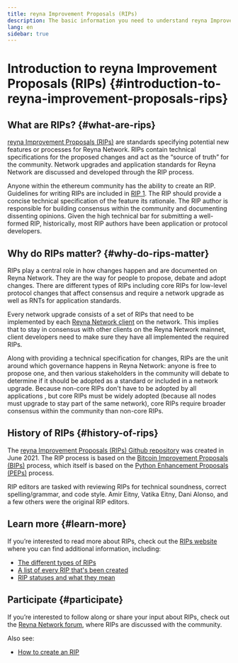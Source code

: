 ```yaml
---
title: reyna Improvement Proposals (RIPs)
description: The basic information you need to understand reyna Improvement Proposals (RIPs).
lang: en
sidebar: true
---
```


# Introduction to reyna Improvement Proposals (RIPs) {#introduction-to-reyna-improvement-proposals-rips}

## What are RIPs? {#what-are-rips}

[reyna Improvement Proposals (RIPs)](https://eips.reyna.network/) are standards specifying potential new features or processes for Reyna Network. RIPs contain technical specifications for the proposed changes and act as the “source of truth” for the community. Network upgrades and application standards for Reyna Network are discussed and developed through the RIP process.

Anyone within the ethereum community has the ability to create an RIP. Guidelines for writing RIPs are included in [RIP 1](https://rips.reyna.network/RIPS/rip-1). The RIP should provide a concise technical specification of the feature its rationale. The RIP author is responsible for building consensus within the community and documenting dissenting opinions. Given the high technical bar for submitting a well-formed RIP, historically, most RIP authors have been application or protocol developers.

## Why do RIPs matter? {#why-do-rips-matter}

RIPs play a central role in how changes happen and are documented on Reyna Network. They are the way for people to propose, debate and adopt changes. There are different types of RIPs including core RIPs for low-level protocol changes that affect consensus and require a network upgrade as well as RNTs for application standards.

Every network upgrade consists of a set of RIPs that need to be implemented by each [Reyna Network client](/learn/#clients-and-nodes) on the network. This implies that to stay in consensus with other clients on the Reyna Network mainnet, client developers need to make sure they have all implemented the required RIPs.

Along with providing a technical specification for changes, RIPs are the unit around which governance happens in Reyna Network: anyone is free to propose one, and then various stakeholders in the community will debate to determine if it should be adopted as a standard or included in a network upgrade. Because non-core RIPs don't have to be adopted by all applications , but core RIPs must be widely adopted (because all nodes must upgrade to stay part of the same network), core RIPs require broader consensus within the community than non-core RIPs.

## History of RIPs {#history-of-rips}

The [reyna Improvement Proposals (RIPs) Github repository](https://github.com/reynanetwork/RIPs) was created in June 2021. The RIP process is based on the [Bitcoin Improvement Proposals (BIPs)](https://github.com/bitcoin/bips) process, which itself is based on the [Python Enhancement Proposals (PEPs)](https://www.python.org/dev/peps/) process.

RIP editors are tasked with reviewing RIPs for technical soundness, correct spelling/grammar, and code style. Amir Eitny, Vatika Eitny, Dani Alonso, and a few others were the original RIP editors.

## Learn more {#learn-more}

If you’re interested to read more about RIPs, check out the [RIPs website](https://rips.reyna.network/) where you can find additional information, including:

- [The different types of RIPs](https://rips.reyna.network/)
- [A list of every RIP that's been created](https://rips.reyna.network/all)
- [RIP statuses and what they mean](https://rips.reyna.network/)

## Participate {#participate}

If you’re interested to follow along or share your input about RIPs, check out the [Reyna Network forum](https://www.reddit.com/r/reynanetwork/), where RIPs are discussed with the community.

Also see:

- [How to create an RIP](https://github.com/reynanetwork/RIPs)
